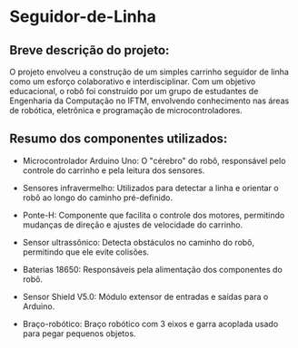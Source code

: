# Seguidor-de-Linha
 
## Breve descrição do projeto:
O projeto envolveu a construção de um simples carrinho seguidor de linha como um esforço colaborativo e interdisciplinar. Com um objetivo educacional, o robô foi construído por um grupo de estudantes de Engenharia da Computação no IFTM, envolvendo conhecimento nas áreas de robótica, eletrônica e programação de microcontroladores.

## Resumo dos componentes utilizados:

* Microcontrolador Arduino Uno: O "cérebro" do robô, responsável pelo controle do carrinho e pela leitura dos sensores.

* Sensores infravermelho: Utilizados para detectar a linha e orientar o robô ao longo do caminho pré-definido.

* Ponte-H: Componente que facilita o controle dos motores, permitindo mudanças de direção e ajustes de velocidade do carrinho.

* Sensor ultrassônico: Detecta obstáculos no caminho do robô, permitindo que ele evite colisões.

* Baterias 18650: Responsáveis pela alimentação dos componentes do robô.

* Sensor Shield V5.0: Módulo extensor de entradas e saídas para o Arduino.

* Braço-robótico: Braço robótico com 3 eixos e garra acoplada usado para pegar pequenos objetos.
